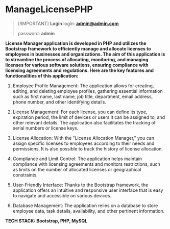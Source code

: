 # ManageLicensePHP



> [!IMPORTANT] **Login**
>login: **admin@admin.com**
>
>  password: **admin**
  

**License Manager application is developed in PHP and utilizes the Bootstrap framework to efficiently manage and allocate licenses to employees in businesses and organizations. The aim of this application is to streamline the process of allocating, monitoring, and managing licenses for various software solutions, ensuring compliance with licensing agreements and regulations. Here are the key features and functionalities of this application:**

  1. Employee Profile Management: The application allows for creating, editing, and deleting employee profiles, gathering essential information such as first name, last name, job title, department, email address, phone number, and other identifying details.
    
  2. License Management: For each license, you can define its type, expiration period, the limit of devices or users it can be assigned to, and other relevant details. The application also facilitates the tracking of serial numbers or license keys.
    
  3. License Allocation: With the "License Allocation Manager," you can assign specific licenses to employees according to their needs and permissions. It is also possible to track the history of license allocation.

  4. Compliance and Limit Control: The application helps maintain compliance with licensing agreements and monitors restrictions, such as limits on the number of allocated licenses or geographical constraints.
    
  5. User-Friendly Interface: Thanks to the Bootstrap framework, the application offers an intuitive and responsive user interface that is easy to navigate and accessible on various devices.
    
   6. Database Management: The application relies on a database to store employee data, task details, availability, and other pertinent information.


**TECH STACK: Bootstrap, PHP, MySQL**

